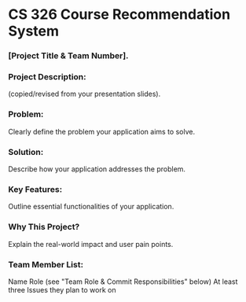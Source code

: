 # CS 326 Course Recommendation System

### [Project Title & Team Number].

### Project Description:
 (copied/revised from your presentation slides).
 
### Problem: 
Clearly define the problem your application aims to solve.

### Solution: 
Describe how your application addresses the problem.

### Key Features: 
Outline essential functionalities of your application.

### Why This Project? 
Explain the real-world impact and user pain points.

### Team Member List:
Name
Role (see "Team Role & Commit Responsibilities" below)
At least three Issues they plan to work on
